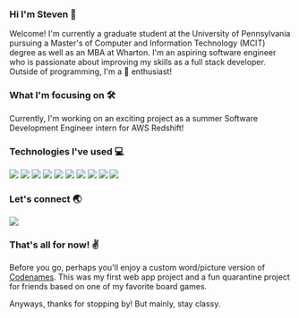 ### Hi I'm Steven 👋

Welcome! I'm currently a graduate student at the University of Pennsylvania pursuing a Master's of Computer and Information Technology (MCIT) degree as well as an MBA at Wharton. I'm an aspiring software engineer who is passionate about improving my skills as a full stack developer. Outside of programming, I'm a :tennis: enthusiast!

### What I'm focusing on :hammer_and_wrench:
Currently, I'm working on an exciting project as a summer Software Development Engineer intern for AWS Redshift!

### Technologies I've used :computer:
<p align="left">
<img src="https://img.shields.io/badge/Java-ED8B00?style=for-the-badge&logo=java&logoColor=white">
<img src="https://img.shields.io/badge/React-20232A?style=for-the-badge&logo=react&logoColor=61DAFB">
<img src="https://img.shields.io/badge/JavaScript-F7DF1E?style=for-the-badge&logo=javascript&logoColor=black">
<img src="https://img.shields.io/badge/TypeScript-007ACC?style=for-the-badge&logo=typescript&logoColor=white"> 
<img src="https://img.shields.io/badge/Python-3776AB?style=for-the-badge&logo=python&logoColor=white"> 
  
<img src="https://img.shields.io/badge/AWS-%23FF9900.svg?style=for-the-badge&logo=amazon-aws&logoColor=white">
  
<img src="https://img.shields.io/badge/HTML-239120?style=for-the-badge&logo=html5&logoColor=white">  
<img src="https://img.shields.io/badge/CSS-239120?&style=for-the-badge&logo=css3&logoColor=white">  
<img src="https://img.shields.io/badge/Flutter-02569B?style=for-the-badge&logo=flutter&logoColor=white"> 
<img src="https://img.shields.io/badge/firebase-ffca28?style=for-the-badge&logo=firebase&logoColor=black"> 
</p>

### Let's connect :earth_asia:
<p align="left">
<a href="https://www.linkedin.com/in/swu0430">
<img src="https://img.shields.io/badge/LinkedIn-blue?style=for-the-badge&logo=linkedin&labelColor=blue">
</a>
</p>

### That's all for now! :v:
Before you go, perhaps you'll enjoy a custom word/picture version of [Codenames](https://detective-dingo.web.app/#/). This was my first web app project and a fun quarantine project for friends based on one of my favorite board games. 

Anyways, thanks for stopping by! But mainly, stay classy.
